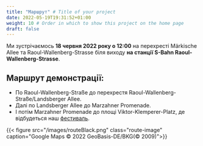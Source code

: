 ```yaml
---
title: "Маршрут" # Title of your project
date: 2022-05-19T19:31:52+01:00
weight: 10 # Order in which to show this project on the home page
draft: false
---
```

Ми зустрічаємось **18 червня 2022 року о 12:00** на перехресті Märkische Allee та Raoul-Wallenberg-Strasse біля виходу **на станції S-Bahn Raoul-Wallenberg-Strasse**.

## Маршрут демонстрації:

- По Raoul-Wallenberg-Straße до перехрестя Raoul-Wallenberg-Straße/Landsberger Allee. 
- Далі по Landsberger Allee до Marzahner Promenade.
- І потім Marzahner Promenade до площі Viktor-Klemperer-Platz, де відбудеться наш [фестиваль](/uk/strassenfest).

{{< figure src="/images/routeBlack.png" class="route-image" caption="Google Maps © 2022 GeoBasis-DE/BKG(© 2009)">}}
